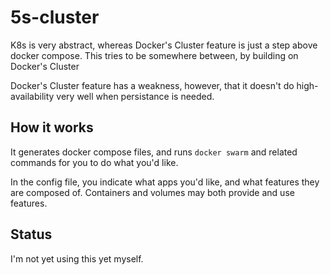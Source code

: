 # 5s-cluster

K8s is very abstract, whereas Docker's Cluster feature is just a step above docker compose.
This tries to be somewhere between, by building on Docker's Cluster

Docker's Cluster feature has a weakness, however, that it doesn't do high-availability very well when persistance is needed.

## How it works

It generates docker compose files, and runs `docker swarm` and related commands for you to do what you'd like.

In the config file, you indicate what apps you'd like, and what features they are composed of. Containers and volumes may both provide and use features.

## Status

I'm not yet using this yet myself.
